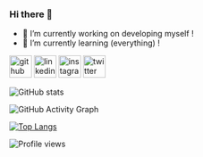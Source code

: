 ### Hi there 👋



- 🔭 I’m currently working on developing myself !
- 🌱 I’m currently learning (everything) !

[<img src='https://cdn.jsdelivr.net/npm/simple-icons@3.0.1/icons/github.svg' alt='github' height='40'>](https://github.com/vinilRathod)    [<img src='https://cdn.jsdelivr.net/npm/simple-icons@3.0.1/icons/linkedin.svg' alt='linkedin' height='40'>](https://linkedin.com/in/vinil-rathod-078262176)  [<img src='https://cdn.jsdelivr.net/npm/simple-icons@3.0.1/icons/instagram.svg' alt='instagram' height='40'>](https://www.instagram.com/vinil_rathod//)  [<img src='https://cdn.jsdelivr.net/npm/simple-icons@3.0.1/icons/twitter.svg' alt='twitter' height='40'>](https://twitter.com/rathod_vinil)  



![GitHub stats](https://github-readme-stats.vercel.app/api?username=vinilRathod&show_icons=true)


![GitHub Activity Graph](https://activity-graph.herokuapp.com/graph?username=vinilRathod)


[![Top Langs](https://github-readme-stats.vercel.app/api/top-langs/?username=vinilRathod)](https://github.com/anuraghazra/github-readme-stats)


![Profile views](https://gpvc.arturio.dev/vinilRathod)
